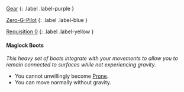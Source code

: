
[Gear](Game/Gear-List)
{: .label .label-purple }

[Zero-G-Pilot](Game/Blocks/Zero-G-Pilot)
{: .label .label-blue }

[Requisition 0](Game/Deployment#Requisition)
{: .label .label-yellow }
#### Maglock Boots
*This heavy set of boots integrate with your movements to allow you to remain connected to surfaces while not experiencing gravity.*
* You cannot unwillingly become [Prone](Game/Core/Effects#Prone).
* You can move normally without gravity.

